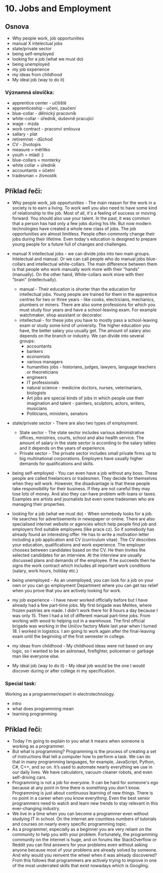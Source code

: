 # 10. Jobs and Employment
  
## Osnova

* Why people work, job opportunities
* manual X intelectual jobs
* state/private sector
* being self-employed
* looking for a job (what we must do)
* being unemployed
* my job experience
* my ideas from childhood
* My ideal job (way to do it)

### Významná slovíčka:

* apprentice center - učiliště
* apprenticeship - učení, zaučení
* blue-collar - dělnický pracovník 
* white-collar - úředník, duševně pracující 
* wage - mzda
* work contract - praconví smlouva 
* sallary - plat
* retiremnet - důchod 
* CV - životopis 
* measure = měřítko
* youth = mládí :)
* blue-collars = monterky
* white collar = úředník
* accountants = účetní
* tradesman = živnostík


## Příklad řeči:
* Why people work, job opportunities - The main reason for the work in a society is to earn a living. To work well you also need to have some kind of relationship to the job. Most of all, it's a feeling of success or moving forward. You should also use your talent. In the past, it was common that a person has had only a few jobs during his life. But now modern technologies have created a whole new class of jobs. The job opportunities are almost limitless. People often commonly change their jobs during their lifetime. Even today's education is designed to prepare young people for a future full of changes and challenges.
  
* manual X intellectual jobs - we can divide jobs into two main groups. Intelectual and manual. Or we can call people who do manual jobs blue-collars and intellectual white-collars. The main difference between them is that people who work manually work more with their "hands" (manually). On the other hand, White-collars work more with their "brain" (intellectually).
    * manual - Their education is shorter than the education for intellectual jobs. Young people are trained for them in the apprentice centres for two or three years - like cooks, electricians, mechanics, plumbers or miners. There are also some professions for which you must study four years and have a school-leaving exam. For example watchmaker, shop assistant or decorator.
    * intellectual - for these jobs you have to mostly pass a school-leaving exam or study some kind of university. The higher education you have, the better salary you usually get. The amount of salary also depends on the branch or industry. We can divide into several groups:
        * accountants
        * bankers
        * economists
        * various managers
        * humanities jobs - historians, judges, lawyers, language teachers or theoreticians
        * engineers
        * IT professionals
        * natural science - medicine doctors, nurses, veterinarians, biologists
        * Art jobs are special kinds of jobs in which people use their imagination and talent - painters, sculptors, actors, writers, musicians
        * Politicians, ministers, senators

* state/private sector - There are also two types of employment.
  * State sector - The state sector includes various administrative offices, ministries, courts, school and also health service. The amount of salary in the state sector is according to the salary tables and it depends on the years of experience.
  * Private sector - The private sector includes small private firms up to big multinational corporations. Employers have usually higher demands for qualifications and skills. 

* being self-employed - You can even have a job without any boss. These people are called freelancers or tradesmen. They decide for themselves when they will work. However, the disadvantage is that these people take responsibility for their business. If they are not careful they may lose lots of money. And also they can have problem with loans or taxes. Examples are artists and journalists but even some tradesmen who are managing their properties.

* looking for a job (what we must do) - When somebody looks for a job. He searches for advertisements in newspaper or online. There are also specialised internet website or agencies which help people find job and employers find suitable employees (like prace cz). So if somebody has already found an interesting offer. He has to write a motivation letter including a job application and CV (curriculum vitae). The CV describes your education, qualifications and work experience. The employer chooses between candidates based on the CV.  He then invites the selected candidates for an interview. At the interview are usually discussed plans and demands of the employee. If he succeeds then he signs the work contract which includes all important work conditions (salary, work hours, holiday etc.)

* being unemployed - As an unemployed, you can look for a job on your own or you can go employment Department where you can get tax relief when you prove that you are actively looking for work.

* my job experience - I have never worked officially before but I have already had a few part-time jobs. My first brigade was Melites, where frozen pastries are made. I didn't work there for 8 hours a day because I was only 15. Then I had a lot of different manual part-time jobs. From working with wood to helping out in a warehouse. The first official brigade was working in the Uničov factory Miele last year when I turned 18. I worked in logistics. I am going to work again after the final-leaving exam until the beginning of the first semester in college. 
  
* my ideas from childhood - My childhood ideas were not based on any logic, so I wanted to be an astronaut, firefighter, policeman or garbage man like everyone else.

* My ideal job (way to do it) - My ideal job would be the one I would discover during or after college in my specification.

### Special task:
Working as a programmer/expert in electrotechnology.

* intro
* what does programming mean
* learning programming
  
## Příklad řeči:
* Today I’m going to explain to you what it means when someone is working as a programmer.
* But what is programming? Programming is the process of creating a set of instructions that tell a computer how to perform a task. We can do that in many programming languages, for example, JavaScript, Python, C#, C++, and so on. It’s used to automate nearly everything we use in our daily lives. We have calculators, vacuum cleaner robots, and even self-driving cars.
* Programming is not a job for everyone. It can be hard for someone's ego because at any point in time there is something you don't know. Programming is just about continuous learning of new things. There is no point in a career when you know everything. Even the best senior programmers need to watch and learn new trends to stay relevant in this ever-changing industry. 
* We live in a time when you can become a programmer even without studying IT in school. On the internet are countless numbers of tutorials and courses on nearly every specific programming topic. 
* As a programmer, especially as a beginner you are very reliant on the community to help you with your problem. Fortunately, the programming community on the internet is huge, and on forums like StackOverflow or Reddit you can find answers for your problems even without asking anyone because most of your problems are already solved by someone. And why would you reinvent the wheel when it was already discovered? 
From this follows that programmers are actively trying to improve in one of the most underrated skills that exist nowadays which is Googling. 